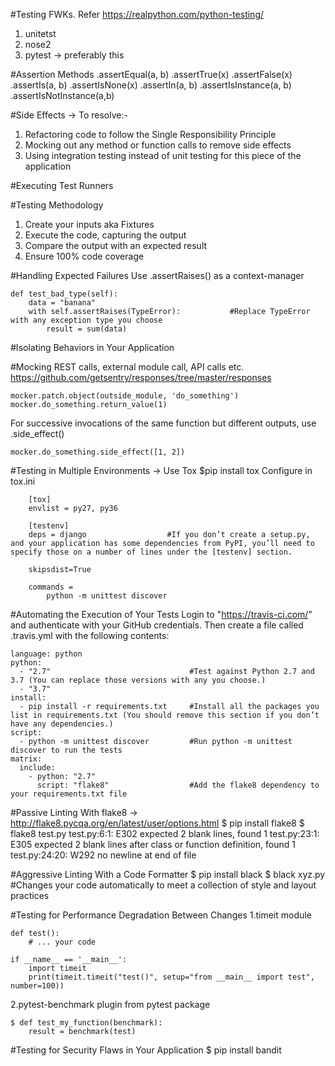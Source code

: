 #Testing FWKs. Refer https://realpython.com/python-testing/
1. unitetst
2. nose2
3. pytest -> preferably this

#Assertion Methods
.assertEqual(a, b)	        .assertTrue(x)          .assertFalse(x)	                .assertIs(a, b)	
.assertIsNone(x)            .assertIn(a, b)         .assertIsInstance(a, b)         .assertIsNotInstance(a,b)

#Side Effects -> To resolve:-
1. Refactoring code to follow the Single Responsibility Principle
2. Mocking out any method or function calls to remove side effects
3. Using integration testing instead of unit testing for this piece of the application

#Executing Test Runners

#Testing Methodology
1. Create your inputs aka Fixtures
2. Execute the code, capturing the output
3. Compare the output with an expected result
4. Ensure 100% code coverage

#Handling Expected Failures
Use .assertRaises() as a context-manager

    def test_bad_type(self):
        data = "banana"
        with self.assertRaises(TypeError):           #Replace TypeError with any exception type you choose
            result = sum(data)

#Isolating Behaviors in Your Application

#Mocking REST calls, external module call, API calls etc.
https://github.com/getsentry/responses/tree/master/responses

    mocker.patch.object(outside_module, 'do_something')
    mocker.do_something.return_value(1)

For successive invocations of the same function but different outputs, use .side_effect()

    mocker.do_something.side_effect([1, 2])

#Testing in Multiple Environments -> Use Tox
$pip install tox
Configure in tox.ini
        
        [tox]
        envlist = py27, py36
        
        [testenv]
        deps = django                  #If you don’t create a setup.py, and your application has some dependencies from PyPI, you’ll need to specify those on a number of lines under the [testenv] section.
        
        skipsdist=True
        
        commands =
            python -m unittest discover

#Automating the Execution of Your Tests
Login to "https://travis-ci.com/" and authenticate with your GitHub credentials. Then create a file called .travis.yml with the following contents:

    language: python
    python:
      - "2.7"                               #Test against Python 2.7 and 3.7 (You can replace those versions with any you choose.)
      - "3.7"
    install:
      - pip install -r requirements.txt     #Install all the packages you list in requirements.txt (You should remove this section if you don’t have any dependencies.)
    script:
      - python -m unittest discover         #Run python -m unittest discover to run the tests
    matrix:
      include:
        - python: "2.7"
          script: "flake8"                  #Add the flake8 dependency to your requirements.txt file

#Passive Linting With flake8 -> http://flake8.pycqa.org/en/latest/user/options.html
    $ pip install flake8
    $ flake8 test.py
    test.py:6:1: E302 expected 2 blank lines, found 1
    test.py:23:1: E305 expected 2 blank lines after class or function definition, found 1
    test.py:24:20: W292 no newline at end of file

#Aggressive Linting With a Code Formatter
    $ pip install black
    $ black xyz.py          #Changes your code automatically to meet a collection of style and layout practices

#Testing for Performance Degradation Between Changes
1.timeit module

    def test():
        # ... your code
    
    if __name__ == '__main__':
        import timeit
        print(timeit.timeit("test()", setup="from __main__ import test", number=100))
    
2.pytest-benchmark plugin from pytest package
    
    $ def test_my_function(benchmark):
        result = benchmark(test)
    
#Testing for Security Flaws in Your Application
    $ pip install bandit

